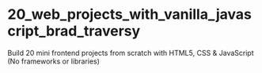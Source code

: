 # 20_web_projects_with_vanilla_javascript_brad_traversy
Build 20 mini frontend projects from scratch with HTML5, CSS &amp; JavaScript (No frameworks or libraries)
